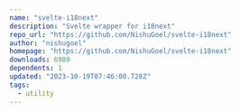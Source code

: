 ```yaml
---
name: "svelte-i18next"
description: "Svelte wrapper for i18next"
repo_url: "https://github.com/NishuGoel/svelte-i18next"
author: "nishugoel"
homepage: "https://github.com/NishuGoel/svelte-i18next"
downloads: 6980
dependents: 1
updated: "2023-10-19T07:46:00.728Z"
tags: 
  - utility
---
```

